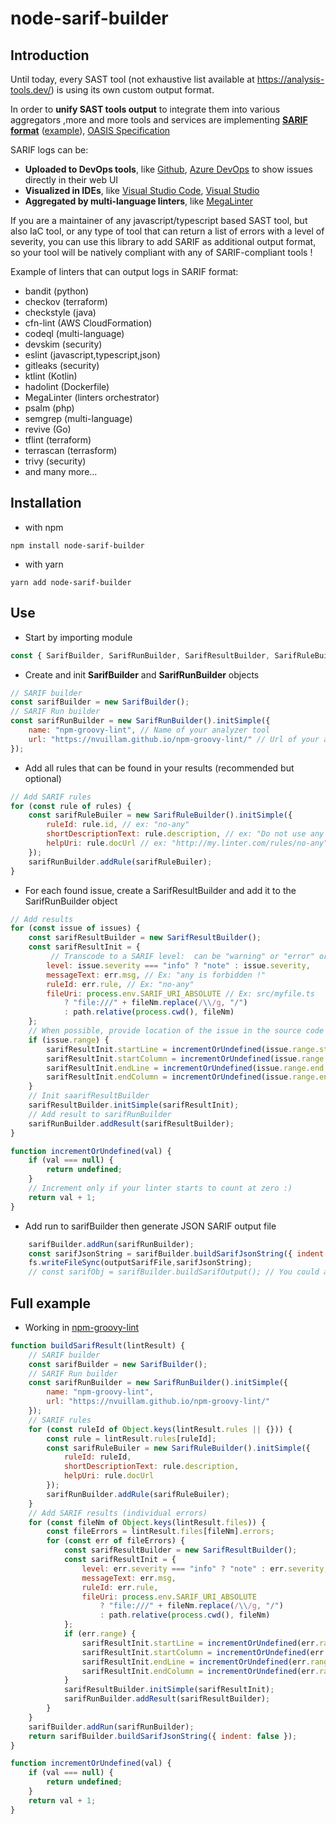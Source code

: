 # node-sarif-builder

## Introduction

Until today, every SAST tool (not exhaustive list available at <https://analysis-tools.dev/>) is using its own custom output format.

In order to **unify SAST tools output** to integrate them into various aggregators ,more and more tools and services are implementing [**SARIF format**](https://sarifweb.azurewebsites.net/) ([example](https://github.com/microsoft/sarif-tutorials/blob/main/samples/1-Introduction/simple-example.sarif)), [OASIS Specification](https://docs.oasis-open.org/sarif/sarif/v2.1.0/csprd01/sarif-v2.1.0-csprd01.html)

SARIF logs can be:
- **Uploaded to DevOps tools**, like [Github](https://docs.github.com/en/code-security/code-scanning/integrating-with-code-scanning/sarif-support-for-code-scanning), [Azure DevOps](https://github.com/microsoft/sarif-azuredevops-extension) to show issues directly in their web UI
- **Visualized in IDEs**, like [Visual Studio Code](https://marketplace.visualstudio.com/items?itemName=MS-SarifVSCode.sarif-viewer), [Visual Studio](https://marketplace.visualstudio.com/items?itemName=WDGIS.MicrosoftSarifViewer)
- **Aggregated by multi-language linters**, like [MegaLinter](https://megalinter.github.io/latest/)

If you are a maintainer of any javascript/typescript based SAST tool, but also IaC tool, or any type of tool that can return a list of errors with a level of severity, you can use this library to add SARIF as additional output format, so your tool will be natively compliant with any of SARIF-compliant tools !

Example of linters that can output logs in SARIF format:

- bandit (python)
- checkov (terraform)
- checkstyle (java)
- cfn-lint (AWS CloudFormation)
- codeql (multi-language)
- devskim (security)
- eslint (javascript,typescript,json)
- gitleaks (security)
- ktlint (Kotlin)
- hadolint (Dockerfile)
- MegaLinter (linters orchestrator)
- psalm (php)
- semgrep (multi-language)
- revive (Go)
- tflint (terraform)
- terrascan (terrasform)
- trivy (security)
- and many more...

## Installation

- with npm

```shell
npm install node-sarif-builder
```

- with yarn

```shell
yarn add node-sarif-builder
```

## Use

- Start by importing module

```javascript
const { SarifBuilder, SarifRunBuilder, SarifResultBuilder, SarifRuleBuilder } = require("node-sarif-builder");
```

- Create and init **SarifBuilder** and **SarifRunBuilder** objects

```javascript
// SARIF builder
const sarifBuilder = new SarifBuilder();
// SARIF Run builder
const sarifRunBuilder = new SarifRunBuilder().initSimple({
    name: "npm-groovy-lint", // Name of your analyzer tool
    url: "https://nvuillam.github.io/npm-groovy-lint/" // Url of your analyzer tool
});
```

- Add all rules that can be found in your results (recommended but optional)

```javascript
// Add SARIF rules
for (const rule of rules) {
    const sarifRuleBuiler = new SarifRuleBuilder().initSimple({
        ruleId: rule.id, // ex: "no-any"
        shortDescriptionText: rule.description, // ex: "Do not use any in your code !"
        helpUri: rule.docUrl // ex: "http://my.linter.com/rules/no-any"
    });
    sarifRunBuilder.addRule(sarifRuleBuiler);
}
```

- For each found issue, create a SarifResultBuilder and add it to the SarifRunBuilder object

```javascript
// Add results
for (const issue of issues) {
    const sarifResultBuilder = new SarifResultBuilder();
    const sarifResultInit = {
         // Transcode to a SARIF level:  can be "warning" or "error" or "note"
        level: issue.severity === "info" ? "note" : issue.severity,
        messageText: err.msg, // Ex: "any is forbidden !"
        ruleId: err.rule, // Ex: "no-any"
        fileUri: process.env.SARIF_URI_ABSOLUTE // Ex: src/myfile.ts
            ? "file:///" + fileNm.replace(/\\/g, "/")
            : path.relative(process.cwd(), fileNm)
    };
    // When possible, provide location of the issue in the source code
    if (issue.range) {
        sarifResultInit.startLine = incrementOrUndefined(issue.range.start.line); // any integer >= 1 (optional)
        sarifResultInit.startColumn = incrementOrUndefined(issue.range.start.character); // any integer >= 1 (optional)
        sarifResultInit.endLine = incrementOrUndefined(issue.range.end.line); // any integer >= 1 (optional)
        sarifResultInit.endColumn = incrementOrUndefined(issue.range.end.character); // any integer >= 1 (optional)
    }
    // Init saarifResultBuilder
    sarifResultBuilder.initSimple(sarifResultInit); 
    // Add result to sarifRunBuilder
    sarifRunBuilder.addResult(sarifResultBuilder);
}

function incrementOrUndefined(val) {
    if (val === null) {
        return undefined;
    }
    // Increment only if your linter starts to count at zero :)
    return val + 1; 
}
```

- Add run to sarifBuilder then generate JSON SARIF output file

```javascript
    sarifBuilder.addRun(sarifRunBuilder);
    const sarifJsonString = sarifBuilder.buildSarifJsonString({ indent: false }); // indent:true if you like
    fs.writeFileSync(outputSarifFile,sarifJsonString);
    // const sarifObj = sarifBuilder.buildSarifOutput(); // You could also just get the Sarif log as an object and not a string
```

## Full example

- Working in [npm-groovy-lint]()

```javascript
function buildSarifResult(lintResult) {
    // SARIF builder
    const sarifBuilder = new SarifBuilder();
    // SARIF Run builder
    const sarifRunBuilder = new SarifRunBuilder().initSimple({
        name: "npm-groovy-lint",
        url: "https://nvuillam.github.io/npm-groovy-lint/"
    });
    // SARIF rules
    for (const ruleId of Object.keys(lintResult.rules || {})) {
        const rule = lintResult.rules[ruleId];
        const sarifRuleBuiler = new SarifRuleBuilder().initSimple({
            ruleId: ruleId,
            shortDescriptionText: rule.description,
            helpUri: rule.docUrl
        });
        sarifRunBuilder.addRule(sarifRuleBuiler);
    }
    // Add SARIF results (individual errors)
    for (const fileNm of Object.keys(lintResult.files)) {
        const fileErrors = lintResult.files[fileNm].errors;
        for (const err of fileErrors) {
            const sarifResultBuilder = new SarifResultBuilder();
            const sarifResultInit = {
                level: err.severity === "info" ? "note" : err.severity, // Other values can be "warning" or "error"
                messageText: err.msg,
                ruleId: err.rule,
                fileUri: process.env.SARIF_URI_ABSOLUTE
                    ? "file:///" + fileNm.replace(/\\/g, "/")
                    : path.relative(process.cwd(), fileNm)
            };
            if (err.range) {
                sarifResultInit.startLine = incrementOrUndefined(err.range.start.line);
                sarifResultInit.startColumn = incrementOrUndefined(err.range.start.character);
                sarifResultInit.endLine = incrementOrUndefined(err.range.end.line);
                sarifResultInit.endColumn = incrementOrUndefined(err.range.end.character);
            }
            sarifResultBuilder.initSimple(sarifResultInit);
            sarifRunBuilder.addResult(sarifResultBuilder);
        }
    }
    sarifBuilder.addRun(sarifRunBuilder);
    return sarifBuilder.buildSarifJsonString({ indent: false });
}

function incrementOrUndefined(val) {
    if (val === null) {
        return undefined;
    }
    return val + 1;
}
```